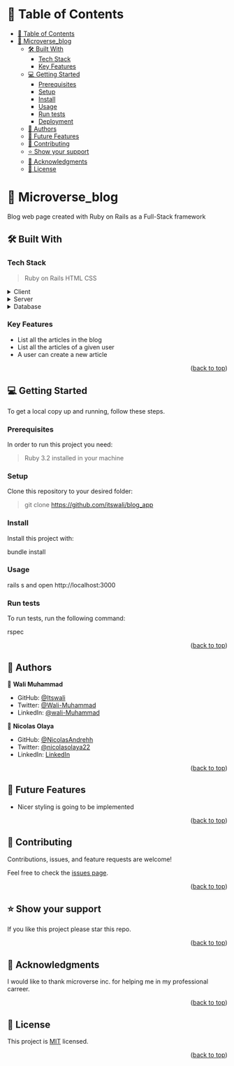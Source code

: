 <a id="readme-top"></a>

# 📗 Table of Contents

- [📗 Table of Contents](#-table-of-contents)
- [📖 Microverse_blog ](#-capstone_project_2_api-)
  - [🛠 Built With ](#-built-with-)
    - [Tech Stack ](#tech-stack-)
    - [Key Features ](#key-features-)
  - [💻 Getting Started ](#-getting-started-)
    - [Prerequisites](#prerequisites)
    - [Setup](#setup)
    - [Install](#install)
    - [Usage](#usage)
    - [Run tests](#run-tests)
    - [Deployment](#deployment)
  - [👥 Authors ](#-authors-)
  - [🔭 Future Features ](#-future-features-)
  - [🤝 Contributing ](#-contributing-)
  - [⭐️ Show your support ](#️-show-your-support-)
  - [🙏 Acknowledgments ](#-acknowledgments-)
  - [📝 License ](#-license-)

<!-- PROJECT DESCRIPTION -->

# 📖 Microverse_blog <a id="about-project"></a>

Blog web page created with Ruby on Rails as a Full-Stack framework

## 🛠 Built With <a id="built-with"></a>

### Tech Stack <a id="tech-stack"></a>

> Ruby on Rails
> HTML
> CSS

<details>
  <summary>Client</summary>
  <ul>
    <li><a href="#">HTML, CSS, Ruby on Rails</a></li>
  </ul>
</details>

<details>
  <summary>Server</summary>
  <ul>
    <li><a href="#">Ruby on Rails</a></li>
  </ul>
</details>

<details>
<summary>Database</summary>
  <ul>
    <li><a href="#">Postgresql</a></li>
  </ul>
</details>

<!-- Features -->

### Key Features <a id="key-features"></a>

- List all the articles in the blog
- List all the articles of a given user
- A user can create a new article

<p align="right">(<a href="#readme-top">back to top</a>)</p>



<!-- GETTING STARTED -->

## 💻 Getting Started <a id="getting-started"></a>


To get a local copy up and running, follow these steps.

### Prerequisites

In order to run this project you need:

> Ruby 3.2 installed in your machine
### Setup

Clone this repository to your desired folder:

> git clone https://github.com/itswali/blog_app

### Install

Install this project with:

bundle install

### Usage

rails s and open http://localhost:3000


### Run tests

To run tests, run the following command:

rspec


<p align="right">(<a href="#readme-top">back to top</a>)</p>

<!-- AUTHORS -->

## 👥 Authors <a id="authors"></a>


👤 **Wali Muhammad**

* GitHub: [@Itswali](https://github.com/Itswali)
* Twitter: [@Wali-Muhammad](https://twitter.com/WaliMuh94818599)
* LinkedIn: [@wali-Muhammad](https://linkedin.com/in/wali-muhammad-666040244/)

👤 **Nicolas Olaya**

- GitHub: [@NicolasAndrehh](https://github.com/NicolasAndrehh)
- Twitter: [@nicolasolaya22](https://twitter.com/nicolasolaya22)
- LinkedIn: [LinkedIn](https://www.linkedin.com/in/nicolas-olaya/)

<p align="right">(<a href="#readme-top">back to top</a>)</p>

<!-- FUTURE FEATURES -->

## 🔭 Future Features <a id="future-features"></a>


- Nicer styling is going to be implemented

<p align="right">(<a href="#readme-top">back to top</a>)</p>

<!-- CONTRIBUTING -->

## 🤝 Contributing <a id="contributing"></a>

Contributions, issues, and feature requests are welcome!

Feel free to check the [issues page](https://github.com/Itswali/blog_app/issues/).

<p align="right">(<a href="#readme-top">back to top</a>)</p>

<!-- SUPPORT -->

## ⭐️ Show your support <a id="support"></a>

If you like this project please star this repo.

<p align="right">(<a href="#readme-top">back to top</a>)</p>

<!-- ACKNOWLEDGEMENTS -->

## 🙏 Acknowledgments <a id="acknowledgements"></a>

I would like to thank microverse inc. for helping me in my professional carreer.

<p align="right">(<a href="#readme-top">back to top</a>)</p>

<!-- LICENSE -->

## 📝 License <a id="license"></a>

This project is [MIT](./LICENSE) licensed.

<p align="right">(<a href="#readme-top">back to top</a>)</p>
